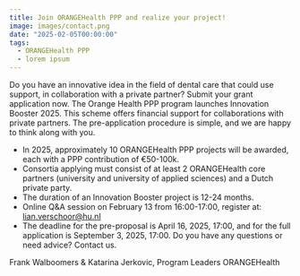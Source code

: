 ```yaml
---
title: Join ORANGEHealth PPP and realize your project!
image: images/contact.png
date: "2025-02-05T00:00:00"
tags:
  - ORANGEHealth PPP
  - lorem ipsum
---
```

Do you have an innovative idea in the field of dental care that could use support, in collaboration with a private partner? Submit your grant application now. The Orange Health PPP program launches Innovation Booster 2025. This scheme offers financial support for collaborations with private partners. The pre-application procedure is simple, and we are happy to think along with you. 
* In 2025, approximately 10 ORANGEHealth PPP projects will be awarded, each with a PPP contribution of €50-100k.
* Consortia applying must consist of at least 2 ORANGEHealth core partners (university and university of applied sciences) and a Dutch private party.
* The duration of an Innovation Booster project is 12-24 months.
* Online Q&A session on February 13 from 16:00-17:00, register at: lian.verschoor@hu.nl
* The deadline for the pre-proposal is April 16, 2025, 17:00, and for the full application is September 3, 2025, 17:00.
Do you have any questions or need advice? Contact us.

Frank Walboomers & Katarina Jerkovic, Program Leaders ORANGEHealth